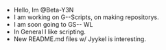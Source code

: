-  Hello, Im @Beta-Y3N
-  I am working on G--Scripts, on making repositorys.
-  I am soon going to GS-- WL
-  In General I like scripting.
-  New README.md files w/ Jyykel is interesting.
